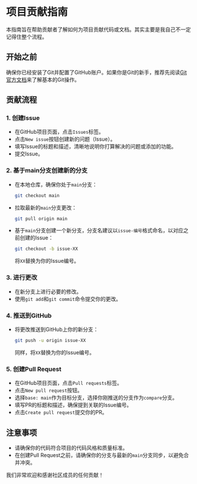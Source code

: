 
# 项目贡献指南

本指南旨在帮助贡献者了解如何为项目贡献代码或文档。其实主要是我自己不一定记得住整个流程。

## 开始之前

确保你已经安装了Git并配置了GitHub账户。如果你是Git的新手，推荐先阅读[Git官方文档](https://git-scm.com/doc)来了解基本的Git操作。

## 贡献流程

### 1. 创建Issue

- 在GitHub项目页面，点击`Issues`标签。
- 点击`New issue`按钮创建新的问题（Issue）。
- 填写Issue的标题和描述，清晰地说明你打算解决的问题或添加的功能。
- 提交Issue。

### 2. 基于main分支创建新的分支

- 在本地仓库，确保你处于`main`分支：

  ```bash
  git checkout main
  ```

- 拉取最新的`main`分支更改：

  ```bash
  git pull origin main
  ```

- 基于`main`分支创建一个新分支，分支名建议以`issue-编号`格式命名，以对应之前创建的Issue：

  ```bash
  git checkout -b issue-XX
  ```

  将`XX`替换为你的Issue编号。

### 3. 进行更改

- 在新分支上进行必要的修改。
- 使用`git add`和`git commit`命令提交你的更改。

### 4. 推送到GitHub

- 将更改推送到GitHub上你的新分支：

  ```bash
  git push -u origin issue-XX
  ```

  同样，将`XX`替换为你的Issue编号。

### 5. 创建Pull Request

- 在GitHub项目页面，点击`Pull requests`标签。
- 点击`New pull request`按钮。
- 选择`base: main`作为目标分支，选择你刚推送的分支作为`compare`分支。
- 填写PR的标题和描述，确保提到关联的Issue编号。
- 点击`Create pull request`提交你的PR。

## 注意事项

- 请确保你的代码符合项目的代码风格和质量标准。
- 在创建Pull Request之前，请确保你的分支与最新的`main`分支同步，以避免合并冲突。

我们非常欢迎和感谢社区成员的任何贡献！
```
